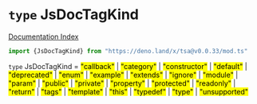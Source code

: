# `type` JsDocTagKind

[Documentation Index](../README.md)

```ts
import {JsDocTagKind} from "https://deno.land/x/tsa@v0.0.33/mod.ts"
```

`type` JsDocTagKind = <mark>"callback"</mark> | <mark>"category"</mark> | <mark>"constructor"</mark> | <mark>"default"</mark> | <mark>"deprecated"</mark> | <mark>"enum"</mark> | <mark>"example"</mark> | <mark>"extends"</mark> | <mark>"ignore"</mark> | <mark>"module"</mark> | <mark>"param"</mark> | <mark>"public"</mark> | <mark>"private"</mark> | <mark>"property"</mark> | <mark>"protected"</mark> | <mark>"readonly"</mark> | <mark>"return"</mark> | <mark>"tags"</mark> | <mark>"template"</mark> | <mark>"this"</mark> | <mark>"typedef"</mark> | <mark>"type"</mark> | <mark>"unsupported"</mark>